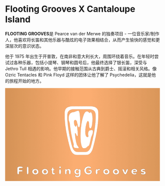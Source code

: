 # Flooting Grooves X Cantaloupe Island



**FLOOTING GROOVES**是 Pearce van der Merwe 的独奏项目 - 一位音乐家/制作人，他喜欢将长笛和其他乐器与酷炫的电子效果相结合，从而产生愉快的感觉和更深层次的意识状态。

他于 1975 年出生于开普敦，在南非和意大利长大，周围环绕着音乐。在年轻时尝试过各种乐器，包括小提琴、钢琴和圆号后，他最终选择了银长笛，深受与 Jethro Tull 相遇的影响。他早期的接触范围从古典到爵士、摇滚和相关风格。像 Ozric Tentacles 和 Pink Floyd 这样的团体让他了解了 Psychedelia，这就是他的旅程开始的地方。



![nft](01.png)

